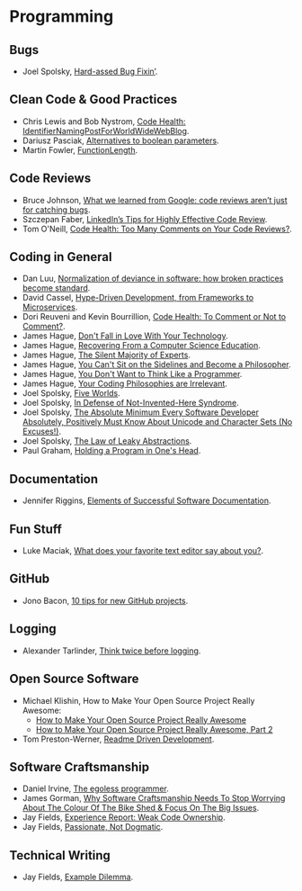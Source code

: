 # Programming

## Bugs

- Joel Spolsky, [Hard-assed Bug Fixin’](https://www.joelonsoftware.com/2001/07/31/hard-assed-bug-fixin/).

## Clean Code & Good Practices

- Chris Lewis and Bob Nystrom, [Code Health: IdentifierNamingPostForWorldWideWebBlog](https://testing.googleblog.com/2017/10/code-health-identifiernamingpostforworl.html).
- Dariusz Pasciak, [Alternatives to boolean parameters](https://8thlight.com/blog/dariusz-pasciak/2015/05/28/alternatives-to-boolean-parameters.html).
- Martin Fowler, [FunctionLength](https://martinfowler.com/bliki/FunctionLength.html).

## Code Reviews

- Bruce Johnson, [What we learned from Google: code reviews aren’t just for catching bugs](https://blog.fullstory.com/what-we-learned-from-google-code-reviews-arent-just-for-catching-bugs-b125a13aa292#.pww8lj8nd).
- Szczepan Faber, [LinkedIn’s Tips for Highly Effective Code Review](https://thenewstack.io/linkedin-code-review/).
- Tom O'Neill, [Code Health: Too Many Comments on Your Code Reviews?](https://testing.googleblog.com/2017/06/code-health-too-many-comments-on-your.html).

## Coding in General

- Dan Luu, [Normalization of deviance in software: how broken practices become standard](https://danluu.com/wat/).
- David Cassel, [Hype-Driven Development, from Frameworks to Microservices](http://thenewstack.io/programmers-react-warning-hype-driven-development/).
- Dori Reuveni and Kevin Bourrillion, [Code Health: To Comment or Not to Comment?](https://testing.googleblog.com/2017/07/code-health-to-comment-or-not-to-comment.html?m=1).
- James Hague, [Don't Fall in Love With Your Technology](http://prog21.dadgum.com/128.html).
- James Hague, [Recovering From a Computer Science Education](http://prog21.dadgum.com/123.html).
- James Hague, [The Silent Majority of Experts](http://prog21.dadgum.com/143.html).
- James Hague, [You Can't Sit on the Sidelines and Become a Philosopher](http://prog21.dadgum.com/197.html).
- James Hague, [You Don't Want to Think Like a Programmer](http://prog21.dadgum.com/190.html).
- James Hague, [Your Coding Philosophies are Irrelevant](http://prog21.dadgum.com/142.html).
- Joel Spolsky, [Five Worlds](https://www.joelonsoftware.com/2002/05/06/five-worlds/).
- Joel Spolsky, [In Defense of Not-Invented-Here Syndrome](https://www.joelonsoftware.com/2001/10/14/in-defense-of-not-invented-here-syndrome/).
- Joel Spolsky, [The Absolute Minimum Every Software Developer Absolutely, Positively Must Know About Unicode and Character Sets (No Excuses!)](https://www.joelonsoftware.com/2003/10/08/the-absolute-minimum-every-software-developer-absolutely-positively-must-know-about-unicode-and-character-sets-no-excuses/).
- Joel Spolsky, [The Law of Leaky Abstractions](https://www.joelonsoftware.com/2002/11/11/the-law-of-leaky-abstractions/).
- Paul Graham, [Holding a Program in One's Head](http://www.paulgraham.com/head.html).

## Documentation

- Jennifer Riggins, [Elements of Successful Software Documentation](https://thenewstack.io/four-elements-successful-documentation/).

## Fun Stuff

- Luke Maciak, [What does your favorite text editor say about you?](http://www.terminally-incoherent.com/blog/2007/08/14/what-does-your-favorite-text-editor-say-about-you/).

## GitHub

- Jono Bacon, [10 tips for new GitHub projects](https://opensource.com/business/16/6/10-tips-new-github-projects).

## Logging

- Alexander Tarlinder, [Think twice before logging](http://blog.crisp.se/2015/06/21/alexandertarlinder/think-twice-before-logging).

## Open Source Software

- Michael Klishin, How to Make Your Open Source Project Really Awesome:
  - [How to Make Your Open Source Project Really Awesome](http://blog.clojurewerkz.org/blog/2013/04/20/how-to-make-your-open-source-project-really-awesome/)
  - [How to Make Your Open Source Project Really Awesome, Part 2](http://blog.clojurewerkz.org/blog/2014/07/20/how-to-make-your-open-source-project-really-awesome/)
- Tom Preston-Werner, [Readme Driven Development](http://tom.preston-werner.com/2010/08/23/readme-driven-development.html).

## Software Craftsmanship

- Daniel Irvine, [The egoless programmer](https://8thlight.com/blog/daniel-irvine/2016/09/30/the-egoless-programmer.html).
- James Gorman, [Why Software Craftsmanship Needs To Stop Worrying About The Colour Of The Bike Shed & Focus On The Big Issues](http://codemanship.co.uk/parlezuml/blog/?postid=1298).
- Jay Fields, [Experience Report: Weak Code Ownership](http://blog.jayfields.com/2015/02/experience-report-weak-code-ownership.html).
- Jay Fields, [Passionate, Not Dogmatic](http://blog.jayfields.com/2008/09/passionate-not-dogmatic.html).

## Technical Writing

- Jay Fields, [Example Dilemma](http://blog.jayfields.com/2008/03/example-dilemma.html).
